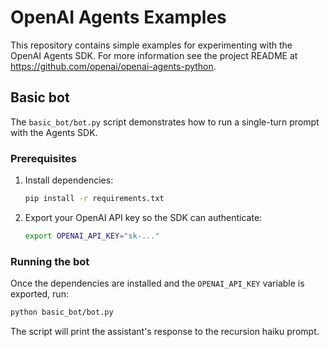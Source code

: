 # OpenAI Agents Examples

This repository contains simple examples for experimenting with the OpenAI Agents SDK.
For more information see the project README at
<https://github.com/openai/openai-agents-python>.

## Basic bot

The `basic_bot/bot.py` script demonstrates how to run a single-turn prompt with the Agents SDK.

### Prerequisites

1. Install dependencies:
   ```bash
   pip install -r requirements.txt
   ```
2. Export your OpenAI API key so the SDK can authenticate:
   ```bash
   export OPENAI_API_KEY="sk-..."
   ```

### Running the bot

Once the dependencies are installed and the `OPENAI_API_KEY` variable is exported, run:

```bash
python basic_bot/bot.py
```

The script will print the assistant's response to the recursion haiku prompt.
